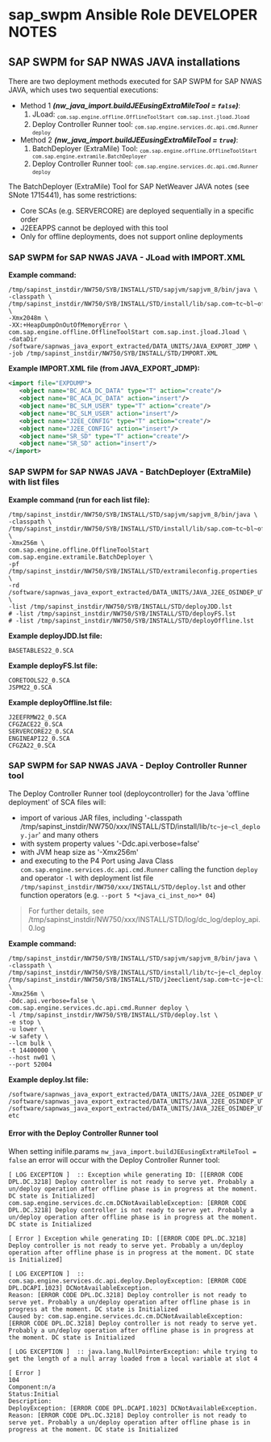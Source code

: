 # sap_swpm Ansible Role DEVELOPER NOTES

## SAP SWPM for SAP NWAS JAVA installations

There are two deployment methods executed for SAP SWPM for SAP NWAS JAVA, which uses two sequential executions:
- Method 1 ***(nw_java_import.buildJEEusingExtraMileTool = `false`)***:
  1. JLoad: <sub>`com.sap.engine.offline.OfflineToolStart com.sap.inst.jload.Jload`</sub>
  2. Deploy Controller Runner tool: <sub>`com.sap.engine.services.dc.api.cmd.Runner deploy`</sub>
- Method 2 ***(nw_java_import.buildJEEusingExtraMileTool = `true`)***:
  1. BatchDeployer (ExtraMile) Tool: <sub>`com.sap.engine.offline.OfflineToolStart com.sap.engine.extramile.BatchDeployer`</sub>
  2. Deploy Controller Runner tool: <sub>`com.sap.engine.services.dc.api.cmd.Runner deploy`</sub>

The BatchDeployer (ExtraMile) Tool for SAP NetWeaver JAVA notes (see SNote 1715441), has some restrictions:
- Core SCAs (e.g. SERVERCORE) are deployed sequentially in a specific order
- J2EEAPPS cannot be deployed with this tool
- Only for offline deployments, does not support online deployments


### SAP SWPM for SAP NWAS JAVA - JLoad with IMPORT.XML

**Example command:**
```shell
/tmp/sapinst_instdir/NW750/SYB/INSTALL/STD/sapjvm/sapjvm_8/bin/java \
-classpath \
/tmp/sapinst_instdir/NW750/SYB/INSTALL/STD/install/lib/sap.com~tc~bl~offline_launcher~impl.jar \
-Xmx2048m \
-XX:+HeapDumpOnOutOfMemoryError \
com.sap.engine.offline.OfflineToolStart com.sap.inst.jload.Jload \
-dataDir /software/sapnwas_java_export_extracted/DATA_UNITS/JAVA_EXPORT_JDMP \
-job /tmp/sapinst_instdir/NW750/SYB/INSTALL/STD/IMPORT.XML
```

**Example IMPORT.XML file (from JAVA_EXPORT_JDMP):**
```xml
<import file="EXPDUMP">
   <object name="BC_ACA_DC_DATA" type="T" action="create"/>
   <object name="BC_ACA_DC_DATA" action="insert"/>
   <object name="BC_SLM_USER" type="T" action="create"/>
   <object name="BC_SLM_USER" action="insert"/>
   <object name="J2EE_CONFIG" type="T" action="create"/>
   <object name="J2EE_CONFIG" action="insert"/>
   <object name="SR_SD" type="T" action="create"/>
   <object name="SR_SD" action="insert"/>
</import>
```


### SAP SWPM for SAP NWAS JAVA - BatchDeployer (ExtraMile) with list files

**Example command (run for each list file):**
```shell
/tmp/sapinst_instdir/NW750/SYB/INSTALL/STD/sapjvm/sapjvm_8/bin/java \
-classpath \
/tmp/sapinst_instdir/NW750/SYB/INSTALL/STD/install/lib/sap.com~tc~bl~offline_launcher~impl.jar \
-Xmx256m \
com.sap.engine.offline.OfflineToolStart com.sap.engine.extramile.BatchDeployer \
-pf /tmp/sapinst_instdir/NW750/SYB/INSTALL/STD/extramileconfig.properties \
-rd /software/sapnwas_java_export_extracted/DATA_UNITS/JAVA_J2EE_OSINDEP_UT \
-list /tmp/sapinst_instdir/NW750/SYB/INSTALL/STD/deployJDD.lst
# -list /tmp/sapinst_instdir/NW750/SYB/INSTALL/STD/deployFS.lst
# -list /tmp/sapinst_instdir/NW750/SYB/INSTALL/STD/deployOffline.lst
```

**Example deployJDD.lst file:**
```
BASETABLES22_0.SCA
```

**Example deployFS.lst file:**
```
CORETOOLS22_0.SCA
JSPM22_0.SCA
```

**Example deployOffline.lst file:**
```
J2EEFRMW22_0.SCA
CFGZACE22_0.SCA
SERVERCORE22_0.SCA
ENGINEAPI22_0.SCA
CFGZA22_0.SCA
```


### SAP SWPM for SAP NWAS JAVA - Deploy Controller Runner tool

The Deploy Controller Runner tool (deploycontroller) for the Java 'offline deployment' of SCA files will:

- import of various JAR files, including '-classpath /tmp/sapinst_instdir/NW750/xxx/INSTALL/STD/install/lib/`tc~je~cl_deploy.jar`' and many others
- with system property values '-Ddc.api.verbose=false'
- with JVM heap size as '-Xmx256m'
- and executing to the P4 Port using Java Class `com.sap.engine.services.dc.api.cmd.Runner` calling the function `deploy` and operator `-l` with deployment list file `/tmp/sapinst_instdir/NW750/xxx/INSTALL/STD/deploy.lst` and other function operators (e.g. `--port 5 *<java_ci_inst_no>* 04`)

> For further details, see /tmp/sapinst_instdir/NW750/xxx/INSTALL/STD/log/dc_log/deploy_api.0.log

**Example command:**
```shell
/tmp/sapinst_instdir/NW750/SYB/INSTALL/STD/sapjvm/sapjvm_8/bin/java \
-classpath \
/tmp/sapinst_instdir/NW750/SYB/INSTALL/STD/install/lib/tc~je~cl_deploy.jar:\
/tmp/sapinst_instdir/NW750/SYB/INSTALL/STD/j2eeclient/sap.com~tc~je~clientlib~impl.jar \
-Xmx256m \
-Ddc.api.verbose=false \
com.sap.engine.services.dc.api.cmd.Runner deploy \
-l /tmp/sapinst_instdir/NW750/SYB/INSTALL/STD/deploy.lst \
-e stop \
-u lower \
-w safety \
--lcm bulk \
-t 14400000 \
--host nw01 \
--port 52004
```

**Example deploy.lst file:**
```
/software/sapnwas_java_export_extracted/DATA_UNITS/JAVA_J2EE_OSINDEP_UT/SERVERCORE22_0.SCA
/software/sapnwas_java_export_extracted/DATA_UNITS/JAVA_J2EE_OSINDEP_UT/J2EEAPPS22_0.SCA
/software/sapnwas_java_export_extracted/DATA_UNITS/JAVA_J2EE_OSINDEP_UT/JSPM22_0.SCA
etc
```

#### Error with the Deploy Controller Runner tool

When setting inifile.params `nw_java_import.buildJEEusingExtraMileTool = false` an error will occur with the Deploy Controller Runner tool:

```log
[ LOG EXCEPTION ]  :: Exception while generating ID: [[ERROR CODE DPL.DC.3218] Deploy controller is not ready to serve yet. Probably a un/deploy operation after offline phase is in progress at the moment. DC state is Initialized]
com.sap.engine.services.dc.cm.DCNotAvailableException: [ERROR CODE DPL.DC.3218] Deploy controller is not ready to serve yet. Probably a un/deploy operation after offline phase is in progress at the moment. DC state is Initialized

[ Error ] Exception while generating ID: [[ERROR CODE DPL.DC.3218] Deploy controller is not ready to serve yet. Probably a un/deploy operation after offline phase is in progress at the moment. DC state is Initialized]

[ LOG EXCEPTION ]  :: com.sap.engine.services.dc.api.deploy.DeployException: [ERROR CODE DPL.DCAPI.1023] DCNotAvailableException.
Reason: [ERROR CODE DPL.DC.3218] Deploy controller is not ready to serve yet. Probably a un/deploy operation after offline phase is in progress at the moment. DC state is Initialized
Caused by: com.sap.engine.services.dc.cm.DCNotAvailableException: [ERROR CODE DPL.DC.3218] Deploy controller is not ready to serve yet. Probably a un/deploy operation after offline phase is in progress at the moment. DC state is Initialized

[ LOG EXCEPTION ]  :: java.lang.NullPointerException: while trying to get the length of a null array loaded from a local variable at slot 4

[ Error ]
104
Component:n/a
Status:Initial
Description:
DeployException: [ERROR CODE DPL.DCAPI.1023] DCNotAvailableException.
Reason: [ERROR CODE DPL.DC.3218] Deploy controller is not ready to serve yet. Probably a un/deploy operation after offline phase is in progress at the moment. DC state is Initialized
```
